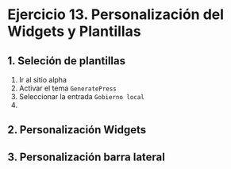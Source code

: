 # Ejercicio 13. Personalización del Widgets y Plantillas

## 1. Seleción de plantillas
1. Ir al sitio alpha
2. Activar el tema  `GeneratePress`
3. Seleccionar la entrada `Gobierno local`
4. 



## 2. Personalización Widgets







## 3. Personalización barra lateral
<!--stackedit_data:
eyJoaXN0b3J5IjpbMjA4Mzk5OTc5NSwtNDEwOTcyMjkxXX0=
-->